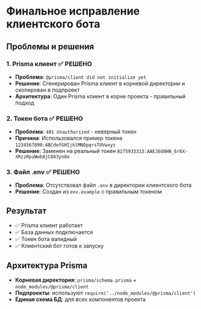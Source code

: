 # Финальное исправление клиентского бота

## Проблемы и решения

### 1. Prisma клиент ✅ РЕШЕНО
- **Проблема**: `@prisma/client did not initialize yet`
- **Решение**: Сгенерирован Prisma клиент в корневой директории и скопирован в подпроект
- **Архитектура**: Один Prisma клиент в корне проекта - правильный подход

### 2. Токен бота ✅ РЕШЕНО  
- **Проблема**: `401 Unauthorized` - неверный токен
- **Причина**: Использовался пример токена `1234567890:ABCdefGHIjklMNOpqrsTUVwxyz`
- **Решение**: Заменен на реальный токен `8275935313:AAEJ6O8HN_6r6X-XRzzRpuWwb8jC883yn8o`

### 3. Файл .env ✅ РЕШЕНО
- **Проблема**: Отсутствовал файл `.env` в директории клиентского бота
- **Решение**: Создан из `env.example` с правильным токеном

## Результат
- ✅ Prisma клиент работает
- ✅ База данных подключается
- ✅ Токен бота валидный
- ✅ Клиентский бот готов к запуску

## Архитектура Prisma
- **Корневая директория**: `prisma/schema.prisma` + `node_modules/@prisma/client`
- **Подпроекты**: используют `require('../node_modules/@prisma/client')`
- **Единая схема БД**: для всех компонентов проекта